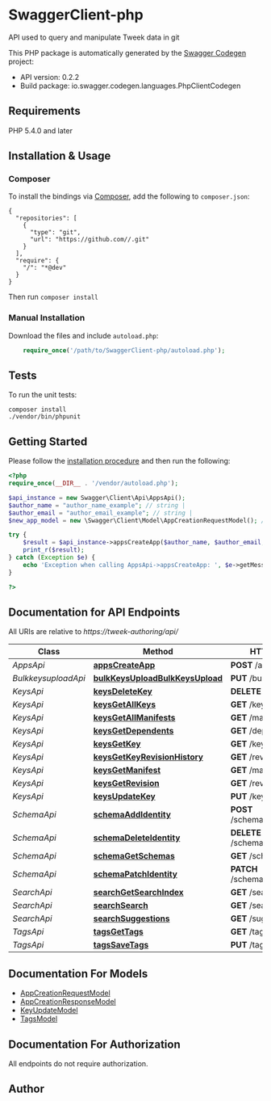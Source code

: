 # SwaggerClient-php
API used to query and manipulate Tweek data in git

This PHP package is automatically generated by the [Swagger Codegen](https://github.com/swagger-api/swagger-codegen) project:

- API version: 0.2.2
- Build package: io.swagger.codegen.languages.PhpClientCodegen

## Requirements

PHP 5.4.0 and later

## Installation & Usage
### Composer

To install the bindings via [Composer](http://getcomposer.org/), add the following to `composer.json`:

```
{
  "repositories": [
    {
      "type": "git",
      "url": "https://github.com//.git"
    }
  ],
  "require": {
    "/": "*@dev"
  }
}
```

Then run `composer install`

### Manual Installation

Download the files and include `autoload.php`:

```php
    require_once('/path/to/SwaggerClient-php/autoload.php');
```

## Tests

To run the unit tests:

```
composer install
./vendor/bin/phpunit
```

## Getting Started

Please follow the [installation procedure](#installation--usage) and then run the following:

```php
<?php
require_once(__DIR__ . '/vendor/autoload.php');

$api_instance = new Swagger\Client\Api\AppsApi();
$author_name = "author_name_example"; // string | 
$author_email = "author_email_example"; // string | 
$new_app_model = new \Swagger\Client\Model\AppCreationRequestModel(); // \Swagger\Client\Model\AppCreationRequestModel | 

try {
    $result = $api_instance->appsCreateApp($author_name, $author_email, $new_app_model);
    print_r($result);
} catch (Exception $e) {
    echo 'Exception when calling AppsApi->appsCreateApp: ', $e->getMessage(), PHP_EOL;
}

?>
```

## Documentation for API Endpoints

All URIs are relative to *https://tweek-authoring/api/*

Class | Method | HTTP request | Description
------------ | ------------- | ------------- | -------------
*AppsApi* | [**appsCreateApp**](docs/Api/AppsApi.md#appscreateapp) | **POST** /apps | 
*BulkkeysuploadApi* | [**bulkKeysUploadBulkKeysUpload**](docs/Api/BulkkeysuploadApi.md#bulkkeysuploadbulkkeysupload) | **PUT** /bulk-keys-upload | 
*KeysApi* | [**keysDeleteKey**](docs/Api/KeysApi.md#keysdeletekey) | **DELETE** /key | 
*KeysApi* | [**keysGetAllKeys**](docs/Api/KeysApi.md#keysgetallkeys) | **GET** /keys | 
*KeysApi* | [**keysGetAllManifests**](docs/Api/KeysApi.md#keysgetallmanifests) | **GET** /manifests | 
*KeysApi* | [**keysGetDependents**](docs/Api/KeysApi.md#keysgetdependents) | **GET** /dependent | 
*KeysApi* | [**keysGetKey**](docs/Api/KeysApi.md#keysgetkey) | **GET** /key | 
*KeysApi* | [**keysGetKeyRevisionHistory**](docs/Api/KeysApi.md#keysgetkeyrevisionhistory) | **GET** /revision-history | 
*KeysApi* | [**keysGetManifest**](docs/Api/KeysApi.md#keysgetmanifest) | **GET** /manifest | 
*KeysApi* | [**keysGetRevision**](docs/Api/KeysApi.md#keysgetrevision) | **GET** /revision | 
*KeysApi* | [**keysUpdateKey**](docs/Api/KeysApi.md#keysupdatekey) | **PUT** /key | 
*SchemaApi* | [**schemaAddIdentity**](docs/Api/SchemaApi.md#schemaaddidentity) | **POST** /schemas/{identityType} | 
*SchemaApi* | [**schemaDeleteIdentity**](docs/Api/SchemaApi.md#schemadeleteidentity) | **DELETE** /schemas/{identityType} | 
*SchemaApi* | [**schemaGetSchemas**](docs/Api/SchemaApi.md#schemagetschemas) | **GET** /schemas | 
*SchemaApi* | [**schemaPatchIdentity**](docs/Api/SchemaApi.md#schemapatchidentity) | **PATCH** /schemas/{identityType} | 
*SearchApi* | [**searchGetSearchIndex**](docs/Api/SearchApi.md#searchgetsearchindex) | **GET** /search-index | 
*SearchApi* | [**searchSearch**](docs/Api/SearchApi.md#searchsearch) | **GET** /search | 
*SearchApi* | [**searchSuggestions**](docs/Api/SearchApi.md#searchsuggestions) | **GET** /suggestions | 
*TagsApi* | [**tagsGetTags**](docs/Api/TagsApi.md#tagsgettags) | **GET** /tags | 
*TagsApi* | [**tagsSaveTags**](docs/Api/TagsApi.md#tagssavetags) | **PUT** /tags | 


## Documentation For Models

 - [AppCreationRequestModel](docs/Model/AppCreationRequestModel.md)
 - [AppCreationResponseModel](docs/Model/AppCreationResponseModel.md)
 - [KeyUpdateModel](docs/Model/KeyUpdateModel.md)
 - [TagsModel](docs/Model/TagsModel.md)


## Documentation For Authorization

 All endpoints do not require authorization.


## Author




